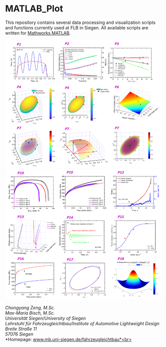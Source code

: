 # MATLAB_Plot

This repository contains several data processing and visualization scripts and functions currently used at FLB in Siegen.
All available scripts are written for [Mathworks MATLAB](https://de.mathworks.com/products/matlab.html).

![FLB_Uni siegen](FLB_pLot_example_1.PNG)<br>
![FLB_Uni siegen](FLB_pLot_example_2.PNG)

*Chongyang Zeng, M.Sc.*<br>
*Max-Maria Bisch, M.Sc.*<br>
*Universität Siegen/University of Siegen*<br>
*Lehrstuhl für Fahrzeugleichtbau/Institute of Automotive Lightweight Design*<br>
*Breite Straße 11*<br>
*57076 Siegen*<br>
*Homepage: www.mb.uni-siegen.de/fahrzeugleichtbau*<br>
